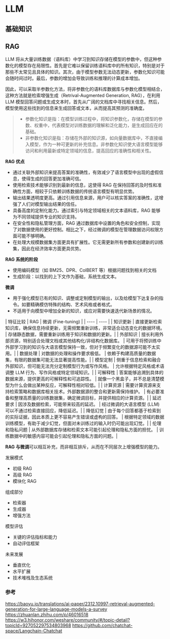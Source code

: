 # LLM
## 基础知识

## RAG
LLM 将从大量训练数据（语料库）中学习到知识存储在模型的参数中，但这种参数化的模型存在局限性。首先是它难以保留训练语料库中的所有知识，特别是对于那些不太常见且具体的知识。其次，由于模型参数无法动态更新，参数化知识可能会随时间过时。最后，参数的增加会导致训练和推理的计算成本增加。

因此，可以采取半参数化方法，将非参数化的语料库数据库与参数化模型相结合，这种方法就是检索增强生成（Retrival-Augmented Generation, RAG），在利用 LLM 模型回答问题或生成文本时，首先从广阔的文档库中寻找相关信息。然后，模型使用这些找到的信息来生成回答或文本，从而提高其预测的准确度。
> - 参数化知识是指：在模型训练过程中，将知识参数化，存储在模型的参数、权重中，代表模型对训练数据的理解和泛化能力，是生成回应在的基础。
> - 非参数化知识是指：存储在外部的知识源，如向量数据库中，不直接编入模型，作为一种可更新的补充信息。非参数化知识使大语言模型能够访问和利用最新或特定领域的信息，提高回应的准确性和相关性。

**RAG 优点**
- 通过关联外部知识来提高答案的准确性，有效减少了语言模型中出现的虚假信息，使得生成的回答更加准确可信。
- 使用检索技术能够识别到最新的信息，这使得 RAG 在保持回答的及时性和准确性方面，相较于只依赖训练数据的传统语言模型有明显优势。
- 输出结果透明度更高。通过引用信息来源，用户可以核实答案的准确性，这增强了人们对模型输出结果的信任。
- 具备高度的定制化能力。通过索引与特定领域相关的文本语料库，RAG 能够为不同领域提供专业的知识支持。
- 在安全性和隐私管理方面，RAG 通过数据库中设置的角色和安全控制，实现了对数据使用的更好控制。相比之下，经过微调的模型在管理数据访问权限方面可能不够明确。
- 在处理大规模数据集方面更具有扩展性。它无需更新所有参数和创建新的训练集，因此在经济效率方面更具优势。

**RAG 系统的阶段**
- 使用编码模型（如 BM25、DPR、ColBERT 等）根据问题找到相关的文档
- 生成阶段：以找到的上下文作为基础，系统生成文本。

**微调**
- 用于强化模型已有的知识、调整或定制模型的输出，以及给模型下达复杂的指令。如要精确模仿特殊的结构、艺术风格或者格式。
- 不适用于向模型中增加全新的知识，或应对需要快速迭代新场景的情况。



  
| 特征比较	| RAG |	微调 (Fine-tuning) |
| ---- | ---- |
| 知识更新	| 直接更新检索知识库，确保信息持续更新，无需频繁重新训练，非常适合动态变化的数据环境。	| 存储静态数据，需要重新训练用于知识和数据的更新。|
| 外部知识	| 擅长利用外部资源，特别适合处理文档或其他结构化/非结构化数据库。	| 可用于将预训练中外部学习到的知识与大语言模型保持一致，但对于频繁变化的数据源可能不太实用。|
| 数据处理	| 对数据的处理和操作要求极低。	| 依赖于构建高质量的数据集，有限的数据集可能无法显著提高性能。|
| 模型定制	| 侧重于信息检索和融合外部知识，但可能无法充分定制模型行为或写作风格。	| 允许根据特定风格或术语调整 LLM 行为、写作风格或特定领域知识。|
| 可解释性	| 答案能够追溯到具体的数据来源，提供更高的可解释性和可追踪性。	| 就像一个黑盒子，并不总是清楚模型为什么会做出某种反应，可解释性相对较低。|
| 计算资源	| 需要计算资源来支持检索策略和数据库相关技术。外部数据源的整合和更新需保持维护。	| 有必要准备和整理高质量的训练数据集，确定微调目标，并提供相应的计算资源。|
| 延迟要求	| 因涉及数据检索，可能带来较高的延迟。	| 经过微调的大语言模型 (LLM) 可以不通过检索直接回应，降低延迟。|
| 降低幻觉	| 由于每个回答都基于检索到的实际证据，因此本质上更不容易产生错误或虚构的回答。	| 根据特定领域的数据训练模型，有助于减少幻觉，但面对未训练过的输入时仍可能出现幻觉。|
| 伦理和隐私问题	| 从外部数据库存储和检索文本可能引起伦理和隐私方面的担忧。	| 训练数据中的敏感内容可能会引起伦理和隐私方面的问题。|




**RAG 与微调**可以相互补充，而非相互排斥，从而在不同层次上增强模型的能力。



发展模式
- 初级 RAG
- 高级 RAG
- 模块化 RAG


组成部分
- 检索器
- 生成器
- 增强方法


模型评估
- 关键的评估指标和能力
- 自动评估框架


未来发展
- 垂直优化
- 水平扩展
- 技术堆栈及生态系统



### 参考
https://baoyu.io/translations/ai-paper/2312.10997-retrieval-augmented-generation-for-large-language-models-a-survey
https://zhuanlan.zhihu.com/p/46016518
https://w3.hihonor.com/weshare/community/#/topic-detail?topicId=927052297534803968
https://github.com/chatchat-space/Langchain-Chatchat
